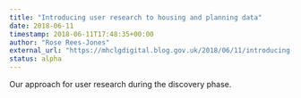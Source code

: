```yaml
---
title: "Introducing user research to housing and planning data"
date: 2018-06-11
timestamp: 2018-06-11T17:48:35+00:00
author: "Rose Rees-Jones"
external_url: "https://mhclgdigital.blog.gov.uk/2018/06/11/introducing-user-research-to-housing-and-planning-data/"
status: alpha
---
```


Our approach for user research during the discovery phase.
